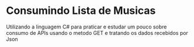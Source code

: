 # Consumindo Lista de Musicas
Utilizando a linguagem C# para praticar e estudar um pouco sobre consumo de APIs usando o metodo GET e tratando os dados recebidos por Json
